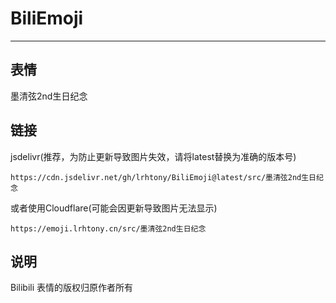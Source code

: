 # BiliEmoji
---
## 表情
墨清弦2nd生日纪念
## 链接
jsdelivr(推荐，为防止更新导致图片失效，请将latest替换为准确的版本号)
```
https://cdn.jsdelivr.net/gh/lrhtony/BiliEmoji@latest/src/墨清弦2nd生日纪念
```
或者使用Cloudflare(可能会因更新导致图片无法显示)
```
https://emoji.lrhtony.cn/src/墨清弦2nd生日纪念
```
## 说明
Bilibili 表情的版权归原作者所有
